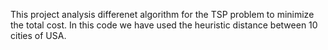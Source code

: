 This project analysis differenet algorithm for the TSP problem to minimize the total cost.
In this code we have used the heuristic distance between 10 cities of USA.
